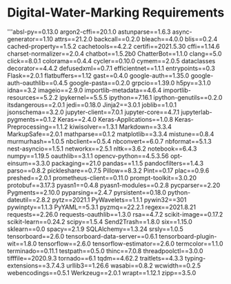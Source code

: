 # Digital-Water-Marking Requirements
'''absl-py==0.13.0
argon2-cffi==20.1.0
astunparse==1.6.3
async-generator==1.10
attrs==21.2.0
backcall==0.2.0
bleach==4.0.0
blis==0.2.4
cached-property==1.5.2
cachetools==4.2.2
certifi==2021.5.30
cffi==1.14.6
charset-normalizer==2.0.4
chatbot==1.5.2b0
ChatterBot==1.1.0
clang==5.0
click==8.0.1
colorama==0.4.4
cycler==0.10.0
cymem==2.0.5
dataclasses
decorator==4.4.2
defusedxml==0.7.1
efficientnet==1.1.1
entrypoints==0.3
Flask==2.0.1
flatbuffers==1.12
gast==0.4.0
google-auth==1.35.0
google-auth-oauthlib==0.4.5
google-pasta==0.2.0
grpcio==1.39.0
h5py==3.1.0
idna==3.2
imageio==2.9.0
importlib-metadata==4.6.4
importlib-resources==5.2.2
ipykernel==5.5.5
ipython==7.16.1
ipython-genutils==0.2.0
itsdangerous==2.0.1
jedi==0.18.0
Jinja2==3.0.1
joblib==1.0.1
jsonschema==3.2.0
jupyter-client==7.0.1
jupyter-core==4.7.1
jupyterlab-pygments==0.1.2
Keras==2.4.0
Keras-Applications==1.0.8
Keras-Preprocessing==1.1.2
kiwisolver==1.3.1
Markdown==3.3.4
MarkupSafe==2.0.1
mathparse==0.1.2
matplotlib==3.3.4
mistune==0.8.4
murmurhash==1.0.5
nbclient==0.5.4
nbconvert==6.0.7
nbformat==5.1.3
nest-asyncio==1.5.1
networkx==2.5.1
nltk==3.6.2
notebook==6.4.3
numpy==1.19.5
oauthlib==3.1.1
opencv-python==4.5.3.56
opt-einsum==3.3.0
packaging==21.0
pandas==1.1.5
pandocfilters==1.4.3
parso==0.8.2
pickleshare==0.7.5
Pillow==8.3.2
Pint==0.17
plac==0.9.6
preshed==2.0.1
prometheus-client==0.11.0
prompt-toolkit==3.0.20
protobuf==3.17.3
pyasn1==0.4.8
pyasn1-modules==0.2.8
pycparser==2.20
Pygments==2.10.0
pyparsing==2.4.7
pyrsistent==0.18.0
python-dateutil==2.8.2
pytz==2021.1
PyWavelets==1.1.1
pywin32==301
pywinpty==1.1.3
PyYAML==5.3.1
pyzmq==22.2.1
regex==2021.8.21
requests==2.26.0
requests-oauthlib==1.3.0
rsa==4.7.2
scikit-image==0.17.2
scikit-learn==0.24.2
scipy==1.5.4
Send2Trash==1.8.0
six==1.15.0
sklearn==0.0
spacy==2.1.9
SQLAlchemy==1.3.24
srsly==1.0.5
tensorboard==2.6.0
tensorboard-data-server==0.6.1
tensorboard-plugin-wit==1.8.0
tensorflow==2.6.0
tensorflow-estimator==2.6.0
termcolor==1.1.0
terminado==0.11.1
testpath==0.5.0
thinc==7.0.8
threadpoolctl==3.0.0
tifffile==2020.9.3
tornado==6.1
tqdm==4.62.2
traitlets==4.3.3
typing-extensions==3.7.4.3
urllib3==1.26.6
wasabi==0.8.2
wcwidth==0.2.5
webencodings==0.5.1
Werkzeug==2.0.1
wrapt==1.12.1
zipp==3.5.0
